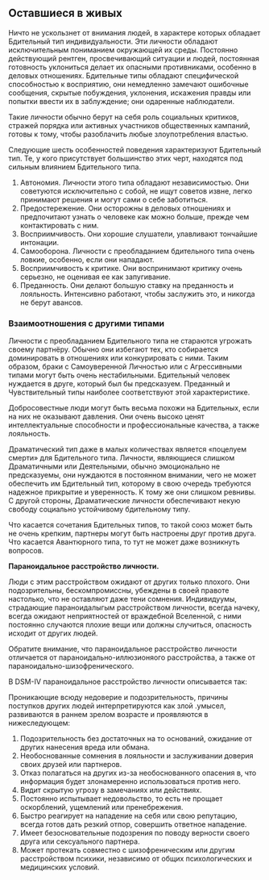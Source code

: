 ## Оставшиеся в живых

Ничто не ускользнет от внимания людей, в характере которых обладает Бдительный тип индивидуальности. Эти личности обладают исключительным пониманием окружающей их среды. Постоянно действующий рентген, просвечивающий ситуации и людей, постоянная готовность уклониться делает их опасными противниками, особенно в деловых отношениях. Бдительные типы обладают специфической способностью к восприятию, они немедленно замечают ошибочные сообщения, скрытые побуждения, уклонения, искажения правды или попытки ввести их в заблуждение; они одаренные наблюдатели.

Такие личности обычно берут на себя роль социальных критиков, стражей порядка или активных участников общественных кампаний, готовы к тому, чтобы разоблачить любые злоупотребления властью.

Следующие шесть особенностей поведения характеризуют Бдительный тип. Те, у кого присутствует большинство этих черт, находятся под сильным влиянием Бдительного типа.

1. Автономия. Личности этого типа обладают независимостью. Они советуются исключительно с собой, не ищут советов извне, легко принимают решения и могут сами о себе заботиться.
2. Предостережение. Они осторожны в деловых отношениях и предпочитают узнать о человеке как можно больше, прежде чем контактировать с ним.
3. Восприимчивость. Они хорошие слушатели, улавливают тончайшие интонации.
4. Самооборона. Личности с преобладанием бдительного типа очень ловкие, особенно, если они нападают.
5. Восприимчивость к критике. Они воспринимают критику очень серьезно, не оценивая ее как запугивание.
6. Преданность. Они делают большую ставку на преданность и лояльность. Интенсивно работают, чтобы заслужить это, и никогда не берут авансов.

### Взаимоотношения с другими типами

Личности с преобладанием Бдительного типа не стараются угрожать своему партнёру. Обычно они избегают тех, кто собирается доминировать в отношениях или конкурировать с ними. Таким образом, браки с Самоуверенной Личностью или с Агрессивными типами могут быть очень нестабильными. Бдительный человек нуждается в друге, который был бы предсказуем. Преданный и Чувствительный типы наиболее соответствуют этой характеристике.

Добросовестные люди могут быть весьма похожи на Бдительных, если на них не оказывают давления. Они очень высоко ценят интеллектуальные способности и профессиональные качества, а также лояльность.

Драматический тип даже в малых количествах является «поцелуем смерти» для Бдительного типа. Личности, являющиеся слишком Драматичными или Деятельными, обычно эмоционально не предсказуемы, они нуждаются в постоянном внимании, чего не может обеспечить им Бдительный тип, которому в свою очередь требуются надежное прикрытие и уверенность. К тому же они слишком ревнивы. С другой стороны, Драматические личности обеспечивают некую свободу социально устойчивому бдительному типу.

Что касается сочетания Бдительных типов, то такой союз может быть не очень крепким, партнеры могут быть настроены друг против друга. Что касается Авантюрного типа, то тут не может даже возникнуть вопросов.

**Параноидальное расстройство личности.**

Люди с этим расстройством ожидают от других только плохого. Они подозрительны, бескомпромиссны, убеждены в своей правоте настолько, что не оставляют даже тени сомнения. Индивидуумы, страдающие параноидалыгым расстройством личности, всегда начеку, всегда ожидают неприятностей от враждебной Вселенной, с ними постоянно случаются плохие вещи или должны случиться, опасность исходит от других людей.

Обратите внимание, что параноидальное расстройство личности отличается от параноидально-иллюзионяого расстройства, а также от параноидально-шизофренического.

В DSM-IV параноидальное расстройство личности описывается так:

Проникающие всюду недоверие и подозрительность, причины поступков других людей интерпретируются как злой .умысел, развиваются в раннем зрелом возрасте и проявляются в нижеследующем:

1. Подозрительность без достаточных на то оснований, ожидание от других нанесения вреда или обмана.
2. Необоснованные сомнения в лояльности и заслуживании доверия своих друзей или партнеров.
3. Отказ полагаться на других из-за необоснованного опасения в, что информация будет злонамеренно использоваться против него.
4. Видит скрытую угрозу в замечаниях или действиях.
5. Постоянно испытывает недовольство, то есть не прощает оскорблений, ущемлений или пренебрежения.
6. Быстро реагирует нa нападение на себя или свою репутацию, всегда готов дать резкий отпор, совершить ответное нападение.
7. Имеет безосновательные подозрения по поводу верности своего друга или сексуального партнера.
8. Может протекать совместно с шизофреническим или другим расстройством психики, независимо от общих психологических и медицинских условий.
